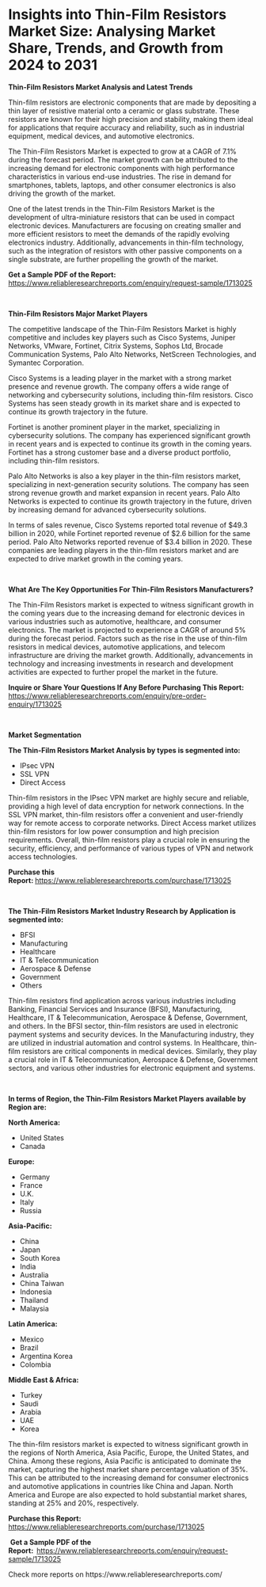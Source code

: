 <p><h1>Insights into Thin-Film Resistors Market Size: Analysing Market Share, Trends, and Growth from 2024 to 2031</h1></p><p><strong>Thin-Film Resistors Market Analysis and Latest Trends</strong></p>
<p><p>Thin-film resistors are electronic components that are made by depositing a thin layer of resistive material onto a ceramic or glass substrate. These resistors are known for their high precision and stability, making them ideal for applications that require accuracy and reliability, such as in industrial equipment, medical devices, and automotive electronics.</p><p>The Thin-Film Resistors Market is expected to grow at a CAGR of 7.1% during the forecast period. The market growth can be attributed to the increasing demand for electronic components with high performance characteristics in various end-use industries. The rise in demand for smartphones, tablets, laptops, and other consumer electronics is also driving the growth of the market.</p><p>One of the latest trends in the Thin-Film Resistors Market is the development of ultra-miniature resistors that can be used in compact electronic devices. Manufacturers are focusing on creating smaller and more efficient resistors to meet the demands of the rapidly evolving electronics industry. Additionally, advancements in thin-film technology, such as the integration of resistors with other passive components on a single substrate, are further propelling the growth of the market.</p></p>
<p><strong>Get a Sample PDF of the Report:&nbsp;</strong> <a href="https://www.reliableresearchreports.com/enquiry/request-sample/1713025">https://www.reliableresearchreports.com/enquiry/request-sample/1713025</a></p>
<p>&nbsp;</p>
<p><strong>Thin-Film Resistors Major Market Players</strong></p>
<p><p>The competitive landscape of the Thin-Film Resistors Market is highly competitive and includes key players such as Cisco Systems, Juniper Networks, VMware, Fortinet, Citrix Systems, Sophos Ltd, Brocade Communication Systems, Palo Alto Networks, NetScreen Technologies, and Symantec Corporation. </p><p>Cisco Systems is a leading player in the market with a strong market presence and revenue growth. The company offers a wide range of networking and cybersecurity solutions, including thin-film resistors. Cisco Systems has seen steady growth in its market share and is expected to continue its growth trajectory in the future.</p><p>Fortinet is another prominent player in the market, specializing in cybersecurity solutions. The company has experienced significant growth in recent years and is expected to continue its growth in the coming years. Fortinet has a strong customer base and a diverse product portfolio, including thin-film resistors.</p><p>Palo Alto Networks is also a key player in the thin-film resistors market, specializing in next-generation security solutions. The company has seen strong revenue growth and market expansion in recent years. Palo Alto Networks is expected to continue its growth trajectory in the future, driven by increasing demand for advanced cybersecurity solutions.</p><p>In terms of sales revenue, Cisco Systems reported total revenue of $49.3 billion in 2020, while Fortinet reported revenue of $2.6 billion for the same period. Palo Alto Networks reported revenue of $3.4 billion in 2020. These companies are leading players in the thin-film resistors market and are expected to drive market growth in the coming years.</p></p>
<p>&nbsp;</p>
<p><strong>What Are The Key Opportunities For Thin-Film Resistors Manufacturers?</strong></p>
<p><p>The Thin-Film Resistors market is expected to witness significant growth in the coming years due to the increasing demand for electronic devices in various industries such as automotive, healthcare, and consumer electronics. The market is projected to experience a CAGR of around 5% during the forecast period. Factors such as the rise in the use of thin-film resistors in medical devices, automotive applications, and telecom infrastructure are driving the market growth. Additionally, advancements in technology and increasing investments in research and development activities are expected to further propel the market in the future.</p></p>
<p><strong>Inquire or Share Your Questions If Any Before Purchasing This Report:</strong> <a href="https://www.reliableresearchreports.com/enquiry/pre-order-enquiry/1713025">https://www.reliableresearchreports.com/enquiry/pre-order-enquiry/1713025</a></p>
<p>&nbsp;</p>
<p><strong>Market Segmentation</strong></p>
<p><strong>The Thin-Film Resistors Market Analysis by types is segmented into:</strong></p>
<p><ul><li>IPsec VPN</li><li>SSL VPN</li><li>Direct Access</li></ul></p>
<p><p>Thin-film resistors in the IPsec VPN market are highly secure and reliable, providing a high level of data encryption for network connections. In the SSL VPN market, thin-film resistors offer a convenient and user-friendly way for remote access to corporate networks. Direct Access market utilizes thin-film resistors for low power consumption and high precision requirements. Overall, thin-film resistors play a crucial role in ensuring the security, efficiency, and performance of various types of VPN and network access technologies.</p></p>
<p><strong>Purchase this Report:&nbsp;</strong><a href="https://www.reliableresearchreports.com/purchase/1713025">https://www.reliableresearchreports.com/purchase/1713025</a></p>
<p>&nbsp;</p>
<p><strong>The Thin-Film Resistors Market Industry Research by Application is segmented into:</strong></p>
<p><ul><li>BFSI</li><li>Manufacturing</li><li>Healthcare</li><li>IT & Telecommunication</li><li>Aerospace & Defense</li><li>Government</li><li>Others</li></ul></p>
<p><p>Thin-film resistors find application across various industries including Banking, Financial Services and Insurance (BFSI), Manufacturing, Healthcare, IT & Telecommunication, Aerospace & Defense, Government, and others. In the BFSI sector, thin-film resistors are used in electronic payment systems and security devices. In the Manufacturing industry, they are utilized in industrial automation and control systems. In Healthcare, thin-film resistors are critical components in medical devices. Similarly, they play a crucial role in IT & Telecommunication, Aerospace & Defense, Government sectors, and various other industries for electronic equipment and systems.</p></p>
<p>&nbsp;</p>
<p><strong>In terms of Region, the Thin-Film Resistors Market Players available by Region are:</strong></p>
<p>
    <p> <strong> North America: </strong>
        <ul>
            <li>United States</li>
            <li>Canada</li>
        </ul>
        </p> 
    <p> <strong> Europe: </strong>
        <ul>
            <li>Germany</li>
            <li>France</li>
            <li>U.K.</li>
            <li>Italy</li>
            <li>Russia</li>
        </ul>
        </p> 
    <p> <strong> Asia-Pacific: </strong>
        <ul>
            <li>China</li>
            <li>Japan</li>
            <li>South Korea</li>
            <li>India</li>
            <li>Australia</li>
            <li>China Taiwan</li>
            <li>Indonesia</li>
            <li>Thailand</li>
            <li>Malaysia</li>
        </ul>
        </p> 
    <p> <strong> Latin America: </strong>
        <ul>
            <li>Mexico</li>
            <li>Brazil</li>
            <li>Argentina Korea</li>
            <li>Colombia</li>
        </ul>
        </p> 
    <p> <strong> Middle East & Africa: </strong>
        <ul>
            <li>Turkey</li>
            <li>Saudi</li>
            <li>Arabia</li>
            <li>UAE</li>
            <li>Korea</li>
        </ul>
    </p>
    </p>
<p><p>The thin-film resistors market is expected to witness significant growth in the regions of North America, Asia Pacific, Europe, the United States, and China. Among these regions, Asia Pacific is anticipated to dominate the market, capturing the highest market share percentage valuation of 35%. This can be attributed to the increasing demand for consumer electronics and automotive applications in countries like China and Japan. North America and Europe are also expected to hold substantial market shares, standing at 25% and 20%, respectively.</p></p>
<p><strong>Purchase this Report: </strong><a href="https://www.reliableresearchreports.com/purchase/1713025">https://www.reliableresearchreports.com/purchase/1713025</a></p>
<p>&nbsp;<strong>Get a Sample PDF of the Report:&nbsp;&nbsp;</strong><a href="https://www.reliableresearchreports.com/enquiry/request-sample/1713025">https://www.reliableresearchreports.com/enquiry/request-sample/1713025</a></p>
<p><strong></strong></p>
<p>Check more reports on https://www.reliableresearchreports.com/</p>